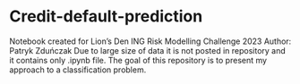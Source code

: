 # Credit-default-prediction
Notebook created for Lion’s Den ING Risk Modelling Challenge 2023
Author: Patryk Zduńczak
Due to large size of data it is not posted in repository and it contains only .ipynb file. The goal of this repository is to present my approach to a classification problem.
